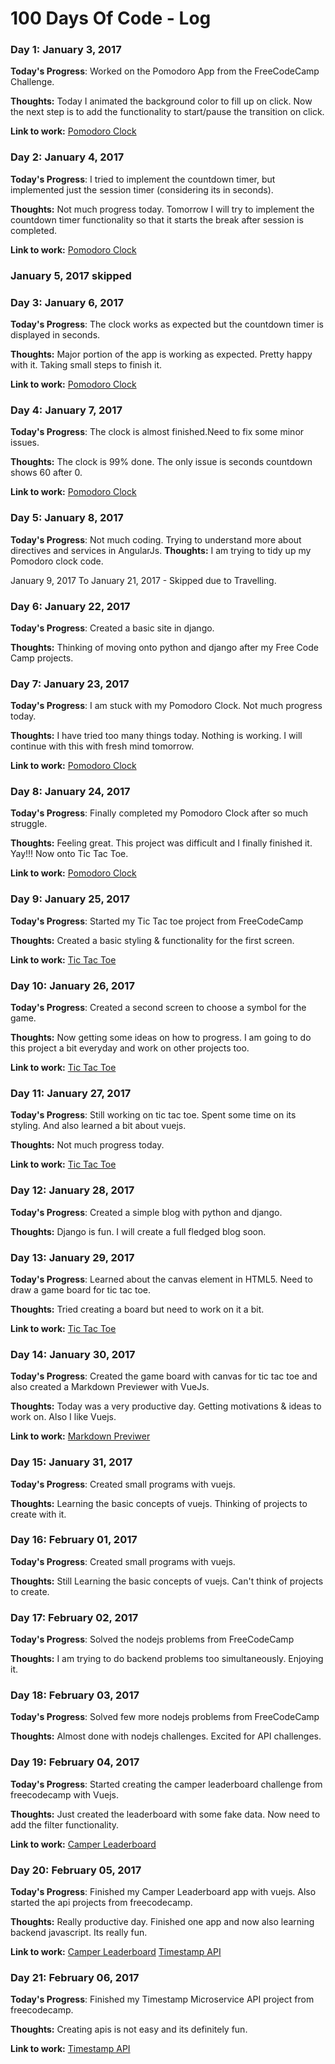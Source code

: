 # 100 Days Of Code - Log

### Day 1: January 3, 2017

**Today's Progress**: Worked on the Pomodoro App from the FreeCodeCamp Challenge. 

**Thoughts:** Today I animated the background color to fill up on click. Now the next step is to add the functionality to start/pause the transition on click. 

**Link to work:** [Pomodoro Clock](https://github.com/rashmimalpande/Pomodoro-Clock)

### Day 2: January 4, 2017

**Today's Progress**: I tried to implement the countdown timer, but implemented just the session timer (considering its in seconds).

**Thoughts:** Not much progress today. Tomorrow I will try to implement the countdown timer functionality so that it starts the break after session is completed.

**Link to work:** [Pomodoro Clock](https://github.com/rashmimalpande/Pomodoro-Clock)

### January 5, 2017 skipped

### Day 3: January 6, 2017

**Today's Progress**: The clock works as expected but the countdown timer is displayed in seconds.

**Thoughts:** Major portion of the app is working as expected. Pretty happy with it. Taking small steps to finish it.

**Link to work:** [Pomodoro Clock](https://github.com/rashmimalpande/Pomodoro-Clock)

### Day 4: January 7, 2017

**Today's Progress**: The clock is almost finished.Need to fix some minor issues.

**Thoughts:** The clock is 99% done. The only issue is seconds countdown shows 60 after 0.

**Link to work:** [Pomodoro Clock](https://github.com/rashmimalpande/Pomodoro-Clock)

### Day 5: January 8, 2017

**Today's Progress**: Not much coding. Trying to understand more about directives and services in AngularJs.
**Thoughts:** I am trying to tidy up my Pomodoro clock code. 

January 9, 2017 To January 21, 2017 - Skipped due to Travelling.

### Day 6: January 22, 2017

**Today's Progress**: Created a basic site in django.

**Thoughts:** Thinking of moving onto python and django after my Free Code Camp projects.

### Day 7: January 23, 2017

**Today's Progress**: I am stuck with my Pomodoro Clock. Not much progress today.

**Thoughts:** I have tried too many things today. Nothing is working. I will continue with this with fresh mind tomorrow.

**Link to work:** [Pomodoro Clock](https://github.com/rashmimalpande/Pomodoro-Clock)

### Day 8: January 24, 2017

**Today's Progress**: Finally completed my Pomodoro Clock after so much struggle.

**Thoughts:** Feeling great. This project was difficult and I finally finished it. Yay!!! Now onto Tic Tac Toe.

**Link to work:** [Pomodoro Clock](https://github.com/rashmimalpande/Pomodoro-Clock)

### Day 9: January 25, 2017

**Today's Progress**: Started my Tic Tac toe project from FreeCodeCamp

**Thoughts:** Created a basic styling & functionality for the first screen.

**Link to work:** [Tic Tac Toe](https://github.com/rashmimalpande/Tic-Tac-Toe)

### Day 10: January 26, 2017

**Today's Progress**: Created a second screen to choose a symbol for the game.

**Thoughts:** Now getting some ideas on how to progress. I am going to do this project a bit everyday and work on other projects too.

**Link to work:** [Tic Tac Toe](https://github.com/rashmimalpande/Tic-Tac-Toe)

### Day 11: January 27, 2017

**Today's Progress**: Still working on tic tac toe. Spent some time on its styling. And also learned a bit about vuejs.

**Thoughts:** Not much progress today.

**Link to work:** [Tic Tac Toe](https://github.com/rashmimalpande/Tic-Tac-Toe)


### Day 12: January 28, 2017

**Today's Progress**: Created a simple blog with python and django.

**Thoughts:** Django is fun. I will create a full fledged blog soon.

### Day 13: January 29, 2017

**Today's Progress**: Learned about the canvas element in HTML5. Need to draw a game board for tic tac toe.

**Thoughts:** Tried creating a board but need to work on it a bit.

**Link to work:** [Tic Tac Toe](https://github.com/rashmimalpande/Tic-Tac-Toe)

### Day 14: January 30, 2017

**Today's Progress**: Created the game board with canvas for tic tac toe and also created a Markdown Previewer with VueJs.

**Thoughts:** Today was a very productive day. Getting motivations & ideas to work on. Also I like Vuejs.

**Link to work:** [Markdown Previwer](https://github.com/rashmimalpande/Markdown-Previewer)


### Day 15: January 31, 2017

**Today's Progress**: Created small programs with vuejs.

**Thoughts:** Learning the basic concepts of vuejs. Thinking of projects to create with it.

### Day 16: February 01, 2017

**Today's Progress**: Created small programs with vuejs.

**Thoughts:** Still Learning the basic concepts of vuejs. Can't think of projects to create.

### Day 17: February 02, 2017

**Today's Progress**: Solved the nodejs problems from FreeCodeCamp

**Thoughts:** I am trying to do backend problems too simultaneously. Enjoying it.

### Day 18: February 03, 2017

**Today's Progress**: Solved few more nodejs problems from FreeCodeCamp

**Thoughts:** Almost done with nodejs challenges. Excited for API challenges.

### Day 19: February 04, 2017

**Today's Progress**: Started creating the camper leaderboard challenge from freecodecamp with Vuejs.

**Thoughts:** Just created the leaderboard with some fake data. Now need to add the filter functionality.

**Link to work:** [Camper Leaderboard](https://github.com/rashmimalpande/Camper-Leaderboard)

### Day 20: February 05, 2017

**Today's Progress**: Finished my Camper Leaderboard app with vuejs. Also started the api projects from freecodecamp.

**Thoughts:** Really productive day. Finished one app and now also learning backend javascript. Its really fun.

**Link to work:** 
[Camper Leaderboard](https://github.com/rashmimalpande/Camper-Leaderboard)
[Timestamp API](https://github.com/rashmimalpande/timestamp-api)

### Day 21: February 06, 2017

**Today's Progress**: Finished my Timestamp Microservice API project from freecodecamp.

**Thoughts:** Creating apis is not easy and its definitely fun.

**Link to work:** [Timestamp API](https://github.com/rashmimalpande/timestamp-api)








